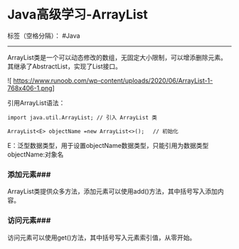 ﻿# Java高级学习-ArrayList

标签（空格分隔）： #Java

---

ArrayList类是一个可以动态修改的数组，无固定大小限制，可以增添删除元素。其继承了AbstractList，实现了List接口。

![ https://www.runoob.com/wp-content/uploads/2020/06/ArrayList-1-768x406-1.png]

引用ArrayList语法：

    import java.util.ArrayList; // 引入 ArrayList 类
    
    ArrayList<E> objectName =new ArrayList<>();　 // 初始化

E：泛型数据类型，用于设置objectName数据类型，只能引用为数据类型
objectName:对象名

### 添加元素###

ArrayList类提供众多方法，添加元素可以使用add()方法，其中括号写入添加内容。

### 访问元素###
访问元素可以使用get()方法，其中括号写入元素索引值，从零开始。

  
  